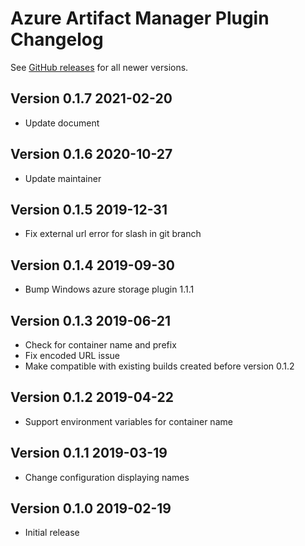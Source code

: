 # Azure Artifact Manager Plugin Changelog

See [GitHub releases](https://github.com/jenkinsci/azure-artifact-manager-plugin/releases) for all newer versions.

## Version 0.1.7 2021-02-20

* Update document


## Version 0.1.6 2020-10-27

* Update maintainer 

## Version 0.1.5 2019-12-31

* Fix external url error for slash in git branch

## Version 0.1.4 2019-09-30

* Bump Windows azure storage plugin 1.1.1

## Version 0.1.3 2019-06-21

* Check for container name and prefix
* Fix encoded URL issue
* Make compatible with existing builds created before version 0.1.2

## Version 0.1.2 2019-04-22

* Support environment variables for container name

## Version 0.1.1 2019-03-19

* Change configuration displaying names

## Version 0.1.0 2019-02-19

* Initial release
